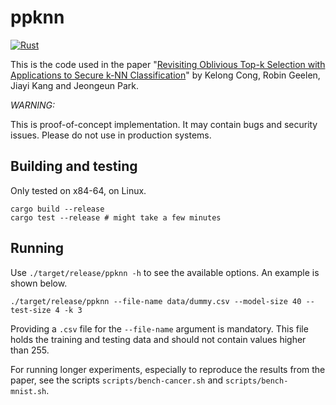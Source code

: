 # ppknn

[![Rust](https://github.com/kc1212/ppknn/actions/workflows/rust.yml/badge.svg)](https://github.com/kc1212/ppknn/actions/workflows/rust.yml)

This is the code used in the paper "[Revisiting Oblivious Top-k Selection with Applications to Secure k-NN Classification](https://eprint.iacr.org/2023/852)" by Kelong Cong, Robin Geelen, Jiayi Kang and Jeongeun Park.

*WARNING:*

This is proof-of-concept implementation. It may contain bugs and security issues. Please do not use in production systems.

## Building and testing
Only tested on x84-64, on Linux.
```
cargo build --release
cargo test --release # might take a few minutes
```

## Running
Use `./target/release/ppknn -h` to see the available options.
An example is shown below.
```
./target/release/ppknn --file-name data/dummy.csv --model-size 40 --test-size 4 -k 3
```

Providing a `.csv` file for the `--file-name` argument is mandatory.
This file holds the training and testing data
and should not contain values higher than 255.

For running longer experiments,
especially to reproduce the results from the paper,
see the scripts `scripts/bench-cancer.sh` and `scripts/bench-mnist.sh`.
